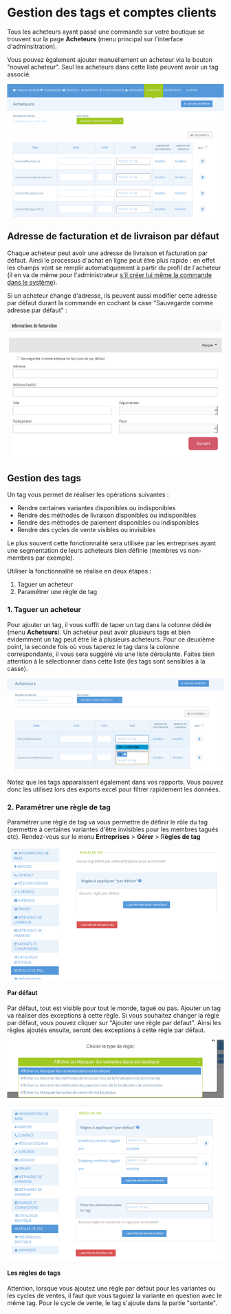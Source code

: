 # Gestion des tags et comptes clients

Tous les acheteurs ayant passé une commande sur votre boutique se trouvent sur la page **Acheteurs** \(menu principal sur l'interface d'adminsitration\).

Vous pouvez également ajouter manuellement un acheteur via le bouton "nouvel acheteur". Seul les acheteurs dans cette liste peuvent avoir un tag associé.

![](../../.gitbook/assets/image%20%2877%29.png)

## Adresse de facturation et de livraison par défaut

Chaque acheteur peut avoir une adresse de livraison et facturation par défaut. Ainsi le processus d'achat en ligne peut être plus rapide : en effet les champs vont se remplir automatiquement à partir du profil de l'acheteur \(il en va de même pour l'administrateur [s'il créer lui même la commande dans le système](../commandes/manual-orders.md)\).

Si un acheteur change d'adresse, ils peuvent aussi modifier cette adresse par défaut durant la commande en cochant la case "Sauvegarde comme adresse par défaut" :

![](../../.gitbook/assets/image%20%288%29.png)

## Gestion des tags

Un tag vous permet de réaliser les opérations suivantes :

* Rendre certaines variantes disponibles ou indisponibles
* Rendre des méthodes de livraison disponibles ou indisponibles
* Rendre des méthodes de paiement disponibles ou indisponibles
* Rendre des cycles de vente visibles ou invisibles

Le plus souvent cette fonctionnalité sera utilisée par les entreprises ayant une segmentation de leurs acheteurs bien définie \(membres vs non-membres par exemple\).

Utiliser la fonctionnalité se réalise en deux étapes :

1. Taguer un acheteur
2. Paramétrer une règle de tag

### 1. Taguer un acheteur

Pour ajouter un tag, il vous suffit de taper un tag dans la colonne dédiée \(menu **Acheteurs**\). Un acheteur peut avoir plusieurs tags et bien évidemment un tag peut être lié à plusieurs acheteurs. Pour ce deuxième point, la seconde fois où vous taperez le tag dans la colonne correspondante, il vous sera suggéré via une liste déroulante. Faites bien attention à le sélectionner dans cette liste \(les tags sont sensibles à la casse\).

![](../../.gitbook/assets/image%20%2826%29.png)

Notez que les tags apparaissent également dans vos rapports. Vous pouvez donc les utilisez lors des exports excel pour filtrer rapidement les données.

### 2. Paramétrer une règle de tag

Paramétrer une règle de tag va vous permettre de définir le rôle du tag \(permettre à certaines variantes d'être invisibles pour les membres tagués etc\). Rendez-vous sur le menu **Entreprises** &gt; **Gérer** &gt; R**ègles de tag**

![](../../.gitbook/assets/image%20%2832%29.png)

#### Par défaut

Par défaut, tout est visible pour tout le monde, tagué ou pas. Ajouter un tag va réaliser des exceptions à cette règle. Si vous souhaitez changer la règle par défaut, vous pouvez cliquer sur "Ajouter une règle par défaut". Ainsi les règles ajoutés ensuite, seront des exceptions à cette règle par défaut.

![](../../.gitbook/assets/image%20%286%29.png)

![](../../.gitbook/assets/image%20%2871%29.png)

#### Les règles de tags

Attention, lorsque vous ajoutez une règle par défaut pour les variantes ou les cycles de ventes, il faut que vous taguiez la variante en question avec le même tag. Pour le cycle de vente, le tag s'ajoute dans la partie "sortante".

#### 



